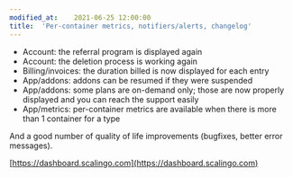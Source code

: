 ```yaml
---
modified_at:	2021-06-25 12:00:00
title:	'Per-container metrics, notifiers/alerts, changelog'
---
```


* Account: the referral program is displayed again
* Account: the deletion process is working again
* Billing/invoices: the duration billed is now displayed for each entry
* App/addons: addons can be resumed if they were suspended
* App/addons: some plans are on-demand only; those are now properly displayed and you can reach the support easily
* App/metrics: per-container metrics are available when there is more than 1 container for a type

And a good number of quality of life improvements (bugfixes, better error messages).

[https://dashboard.scalingo.com](https://dashboard.scalingo.com)
